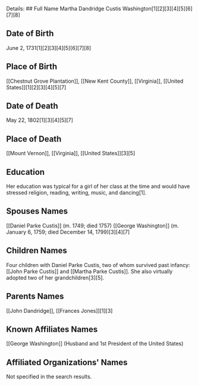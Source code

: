 Details: ## Full Name
Martha Dandridge Custis Washington[1][2][3][4][5][6][7][8]

## Date of Birth
June 2, 1731[1][2][3][4][5][6][7][8]

## Place of Birth
[[Chestnut Grove Plantation]], [[New Kent County]], [[Virginia]], [[United States]][1][2][3][4][5][7]

## Date of Death
May 22, 1802[1][3][4][5][7]

## Place of Death
[[Mount Vernon]], [[Virginia]], [[United States]][3][5]

## Education
Her education was typical for a girl of her class at the time and would have stressed religion, reading, writing, music, and dancing[1].

## Spouses Names
[[Daniel Parke Custis]] (m. 1749; died 1757)
[[George Washington]] (m. January 6, 1759; died December 14, 1799)[3][4][7]

## Children Names
Four children with Daniel Parke Custis, two of whom survived past infancy: [[John Parke Custis]] and [[Martha Parke Custis]]. She also virtually adopted two of her grandchildren[3][5].

## Parents Names
[[John Dandridge]], [[Frances Jones]][1][3]

## Known Affiliates Names
[[George Washington]] (Husband and 1st President of the United States)

## Affiliated Organizations' Names
Not specified in the search results.

